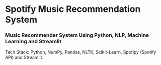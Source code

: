 # Spotify Music Recommendation System

### Music Recommender System Using Python, NLP, Machine Learning and Streamlit

Tech Stack: Python, NumPy, Pandas, NLTK, Scikit-Learn, Spotipy (Spotify API) and Streamlit.
